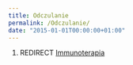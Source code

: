 ```yaml
---
title: Odczulanie
permalink: /Odczulanie/
date: "2015-01-01T00:00:00+01:00"
---
```


1.  REDIRECT [Immunoterapia](/atopedia/Immunoterapia "wikilink")
